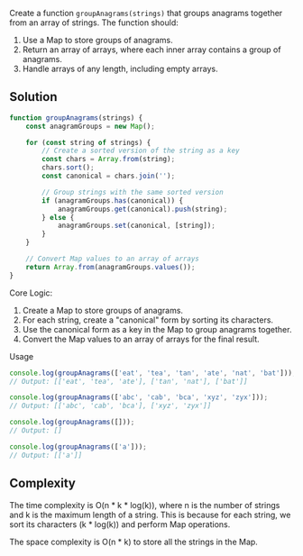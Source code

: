 Create a function `groupAnagrams(strings)` that groups anagrams together from an array of strings. The function should:
1. Use a Map to store groups of anagrams.
2. Return an array of arrays, where each inner array contains a group of anagrams.
3. Handle arrays of any length, including empty arrays.

## Solution

```javascript
function groupAnagrams(strings) {
    const anagramGroups = new Map();

    for (const string of strings) {
        // Create a sorted version of the string as a key
        const chars = Array.from(string);
        chars.sort();
        const canonical = chars.join('');

        // Group strings with the same sorted version
        if (anagramGroups.has(canonical)) {
            anagramGroups.get(canonical).push(string);
        } else {
            anagramGroups.set(canonical, [string]);
        }
    }

    // Convert Map values to an array of arrays
    return Array.from(anagramGroups.values());
}
```

Core Logic:
1. Create a Map to store groups of anagrams.
2. For each string, create a "canonical" form by sorting its characters.
3. Use the canonical form as a key in the Map to group anagrams together.
4. Convert the Map values to an array of arrays for the final result.

Usage

```javascript
console.log(groupAnagrams(['eat', 'tea', 'tan', 'ate', 'nat', 'bat']));
// Output: [['eat', 'tea', 'ate'], ['tan', 'nat'], ['bat']]

console.log(groupAnagrams(['abc', 'cab', 'bca', 'xyz', 'zyx']));
// Output: [['abc', 'cab', 'bca'], ['xyz', 'zyx']]

console.log(groupAnagrams([]));
// Output: []

console.log(groupAnagrams(['a']));
// Output: [['a']]
```

## Complexity

The time complexity is O(n * k * log(k)), where n is the number of strings and k is the maximum length of a string. This is because for each string, we sort its characters (k * log(k)) and perform Map operations.

The space complexity is O(n * k) to store all the strings in the Map.